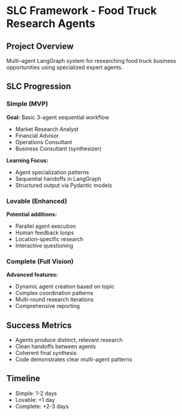 # SLC Framework - Food Truck Research Agents

## Project Overview
Multi-agent LangGraph system for researching food truck business opportunities using specialized expert agents.

## SLC Progression

### Simple (MVP)
**Goal:** Basic 3-agent sequential workflow
- Market Research Analyst
- Financial Advisor  
- Operations Consultant
- Business Consultant (synthesizer)

**Learning Focus:**
- Agent specialization patterns
- Sequential handoffs in LangGraph
- Structured output via Pydantic models

### Lovable (Enhanced)
**Potential additions:**
- Parallel agent execution
- Human feedback loops
- Location-specific research
- Interactive questioning

### Complete (Full Vision)
**Advanced features:**
- Dynamic agent creation based on topic
- Complex coordination patterns
- Multi-round research iterations
- Comprehensive reporting

## Success Metrics
- Agents produce distinct, relevant research
- Clean handoffs between agents
- Coherent final synthesis
- Code demonstrates clear multi-agent patterns

## Timeline
- Simple: 1-2 days
- Lovable: +1 day
- Complete: +2-3 days

